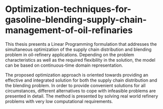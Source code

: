 # Optimization-techniques-for-gasoline-blending-supply-chain-management-of-oil-refinaries

This thesis presents a Linear Programming formulation that addresses the simultaneous optimization of the supply chain distribution and blending problem in oil-refinery applications. Depending on the problem characteristics as well as the required flexibility in the solution, the model can be based on continuous-time domain representation.

The proposed optimization approach is oriented towards providing an effective and integrated solution for both the supply chain distribution and the blending problem. In order to provide convenient solutions for all circumstances, different alternatives to cope with infeasible problems are presented in detail. The method is presented by solving real world refinery problems with very low computational requirements.
